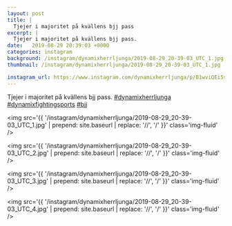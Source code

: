 ```yaml
---
layout: post
title: |
  Tjejer i majoritet på kvällens bjj pass
excerpt: |
  Tjejer i majoritet på kvällens bjj pass.   
date:   2019-08-29 20:39:03 +0000
categories: instagram
background: /instagram/dynamixherrljunga/2019-08-29_20-39-03_UTC_1.jpg
thumbnail: /instagram/dynamixherrljunga/2019-08-29_20-39-03_UTC_1.jpg

instagram_url: https://www.instagram.com/dynamixherrljunga/p/B1wviQEi5sB
---
```

Tjejer i majoritet på kvällens bjj pass. [#dynamixherrljunga](https://www.instagram.com/explore/tags/dynamixherrljunga/) [#dynamixfightingsports](https://www.instagram.com/explore/tags/dynamixfightingsports/) [#bjj](https://www.instagram.com/explore/tags/bjj/)



<img src='{{ '/instagram/dynamixherrljunga/2019-08-29_20-39-03_UTC_1.jpg' | prepend: site.baseurl | replace: '//', '/' }}' class='img-fluid' />


<img src='{{ '/instagram/dynamixherrljunga/2019-08-29_20-39-03_UTC_2.jpg' | prepend: site.baseurl | replace: '//', '/' }}' class='img-fluid' />


<img src='{{ '/instagram/dynamixherrljunga/2019-08-29_20-39-03_UTC_3.jpg' | prepend: site.baseurl | replace: '//', '/' }}' class='img-fluid' />


<img src='{{ '/instagram/dynamixherrljunga/2019-08-29_20-39-03_UTC_4.jpg' | prepend: site.baseurl | replace: '//', '/' }}' class='img-fluid' />
